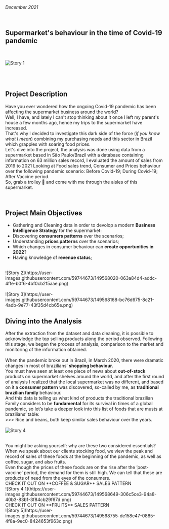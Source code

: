 <br>

*December 2021*

<br>

## Supermarket's behaviour in the time of Covid-19 pandemic ##

<br>

![Story 1](https://user-images.githubusercontent.com/59744673/149566242-09be6673-6217-4b11-9a3d-2caeac3f6aee.png)

<br>

<br>

## Project Description

Have you ever wondered how the ongoing Covid-19 pandemic has been affecting the supermarket business around the world?
<br>
Well, I have, and lately I can't stop thinking about it once I left my parent's house a few months ago, hence my trips to the supermarket have increased.
<br>
That's why I decided to investigate this dark side of the force (*if you know what I mean*) combining my purchasing needs and this sector in Brazil which grapples with soaring food prices.
<br>
Let's dive into the project, the analysis was done using data from a supermarket based in São Paulo/Brazil with a database containing information on 63 million sales record, I evaluated the amount of sales from 2019 to 2021 Looking at Food sales trend, Consumer and Prices behaviour over the following pandemic scenario: Before Covid-19; During Covid-19; After Vaccine period.
<br>
So, grab a trolley 🛒 and come with me through the aisles of this supermarket.

<br>

## Project Main Objectives

- Gathering and Cleaning data in order to devolop a modern **Business Intelligence Strategy** for the supermarket:
- Discovering **consumers patterns** over the scenarios;
- Understanding **prices patterns** over the scenarios;
- Which changes in consumer behaviour can **create opportunities in 2022**?
- Having knowledge of **revenue status**;

<br>
![Story 2](https://user-images.githubusercontent.com/59744673/149568020-063a84d4-addc-4ffe-b0f6-4bf0cb2f5aae.png)
<br>

<br>
![Story 3](https://user-images.githubusercontent.com/59744673/149568168-bc76d675-8c21-4adb-9e77-43f35d4cb65e.png)
<br>

## Diving into the Analysis

After the extraction from the dataset and data cleaning, it is possible to acknowledge the top selling products along the period observed. Following this stage, we began the process of analysis, comparison to the market and monitoring of the information obtained.
<br>
<br>
When the pandemic broke out in Brazil, in March 2020, there were dramatic changes in most of brazilians’ **shopping behaviour**.
<br>
You must have seen at least one piece of news about **out-of-stock** products on supermarket shelves around the world, and after the first round of analysis I realized that the local supermarket was no different, and based on it a **consumer pattern** was discovered, so-called by me, as **traditional brazilian family** behaviour.
<br>
And this data is telling us what kind of products the traditional brazilian Family considers to be **fundamental** for its survival in times of a global pandemic, so let’s take a deeper look into this list of foods that are musts at brazilians’ table:
<br>
	>>> Rice and beans, both keep similar sales behaviour over the years.
<br>	
![Story 4](https://user-images.githubusercontent.com/59744673/149568317-c6fa38be-cfc9-4d18-a56f-1dd7aca9f1d1.png)
<br>

<br>
You might be asking yourself: why are these two considered essentials?
<br>
When we speak about our clients stocking food, we view the peak and record of sales of these foods at the beginning of the pandemic, as well as coffee, sugar, and also fruits.
<br>
Even though the prices of these foods are on the rise after the ‘post-vaccine’ period, the demand for them is still high. We can tell that these are products of need from the eyes of the consumers.
<br>
CHECK IT OUT ON **COFFEE & SUGAR** SALES PATTERN
<br>
![Story 4 1](https://user-images.githubusercontent.com/59744673/149568649-306c5ce3-94a8-40b3-83b1-3f84cb29f67d.png)
<br>
CHECK IT OUT ON **FRUITS** SALES PATTERN
<br>
![Story 5](https://user-images.githubusercontent.com/59744673/149568755-de158e47-0885-4f8a-9ec0-8424653f963c.png)
<br>



